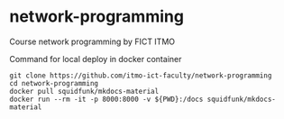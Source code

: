 # network-programming
Course network programming by FICT ITMO

Command for local deploy in docker container
```
git clone https://github.com/itmo-ict-faculty/network-programming
cd network-programming
docker pull squidfunk/mkdocs-material
docker run --rm -it -p 8000:8000 -v ${PWD}:/docs squidfunk/mkdocs-material
```